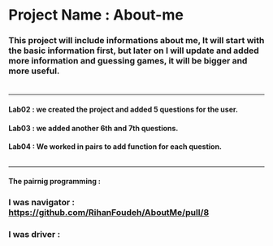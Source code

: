 # Project Name : About-me

 ### This project will include informations about me, It will start with the basic information first, but later on I will update and added more information and guessing games, it will be bigger and more useful. <br><br><hr>

####     **Lab02 :** we created the project and added 5 questions for the user. <br>
#### **Lab03 :** we added another 6th and 7th questions. <br>
#### **Lab04 :** We worked in pairs to add function for each question. <br><br><hr>

**The pairnig programming :** <br>



### I was navigator :  https://github.com/RihanFoudeh/AboutMe/pull/8


### I was driver : 
